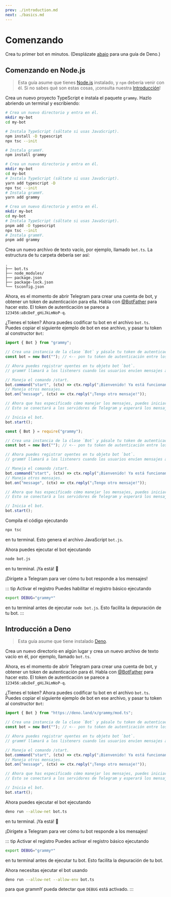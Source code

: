```yaml
---
prev: ./introduction.md
next: ./basics.md
---
```


# Comenzando

Crea tu primer bot en minutos. (Desplázate [abajo](#comenzando-en-deno) para una guía de Deno.)

## Comenzando en Node.js

> Esta guía asume que tienes [Node.js](https://nodejs.org) instalado, y `npm` debería venir con él.
> Si no sabes qué son estas cosas, ¡consulta nuestra [Introducción](./introduction.md)!

Crea un nuevo proyecto TypeScript e instala el paquete `grammy`.
Hazlo abriendo un terminal y escribiendo:

<CodeGroup>
 <CodeGroupItem title="NPM" active>

```bash
# Crea un nuevo directorio y entra en él.
mkdir my-bot
cd my-bot

# Instala TypeScript (sáltate si usas JavaScript).
npm install -D typescript
npx tsc --init

# Instala grammY.
npm install grammy
```

</CodeGroupItem>
 <CodeGroupItem title="Yarn">

```bash
# Crea un nuevo directorio y entra en él.
mkdir my-bot
cd my-bot
# Instala TypeScript (sáltate si usas JavaScript).
yarn add typescript -D
npx tsc --init
# Instala grammY.
yarn add grammy
```

</CodeGroupItem>
  <CodeGroupItem title="pnpm">

```bash
# Crea un nuevo directorio y entra en él.
mkdir my-bot
cd my-bot
# Instala TypeScript (sáltate si usas JavaScript).
pnpm add -D typescript
npx tsc --init
# Instala grammY.
pnpm add grammy
```

</CodeGroupItem>
</CodeGroup>

Crea un nuevo archivo de texto vacío, por ejemplo, llamado `bot.ts`.
La estructura de tu carpeta debería ser así:

```asciiart:no-line-numbers
.
├── bot.ts
├── node_modules/
├── package.json
├── package-lock.json
└── tsconfig.json
```

Ahora, es el momento de abrir Telegram para crear una cuenta de bot, y obtener un token de autenticación para ella.
Habla con [@BotFather](https://t.me/BotFather) para hacer esto.
El token de autenticación se parece a `123456:aBcDeF_gHiJkLmNoP-q`.

¿Tienes el token? Ahora puedes codificar tu bot en el archivo `bot.ts`.
Puedes copiar el siguiente ejemplo de bot en ese archivo, y pasar tu token al constructor `Bot`:

<CodeGroup>
 <CodeGroupItem title="TypeScript" active>

```ts
import { Bot } from "grammy";

// Crea una instancia de la clase `Bot` y pásale tu token de autenticación.
const bot = new Bot(""); // <-- pon tu token de autenticación entre los ""

// Ahora puedes registrar oyentes en tu objeto bot `bot`.
// grammY llamará a los listeners cuando los usuarios envíen mensajes a tu bot.

// Maneja el comando /start.
bot.command("start", (ctx) => ctx.reply("¡Bienvenido! Ya está funcionando."));
// Maneja otros mensajes.
bot.on("message", (ctx) => ctx.reply("¡Tengo otro mensaje!"));

// Ahora que has especificado cómo manejar los mensajes, puedes iniciar tu bot.
// Esto se conectará a los servidores de Telegram y esperará los mensajes.

// Inicia el bot.
bot.start();
```

</CodeGroupItem>
 <CodeGroupItem title="JavaScript">

```js
const { Bot } = require("grammy");

// Crea una instancia de la clase `Bot` y pásale tu token de autenticación.
const bot = new Bot(""); // <-- pon tu token de autenticación entre los ""

// Ahora puedes registrar oyentes en tu objeto bot `bot`.
// grammY llamará a los listeners cuando los usuarios envíen mensajes a tu bot.

// Maneja el comando /start.
bot.command("start", (ctx) => ctx.reply("¡Bienvenido! Ya está funcionando."));
// Maneja otros mensajes.
bot.on("message", (ctx) => ctx.reply("¡Tengo otro mensaje!"));

// Ahora que has especificado cómo manejar los mensajes, puedes iniciar tu bot.
// Esto se conectará a los servidores de Telegram y esperará los mensajes.

// Inicia el bot.
bot.start();
```

</CodeGroupItem>
</CodeGroup>

Compila el código ejecutando

```bash
npx tsc
```

en tu terminal.
Esto genera el archivo JavaScript `bot.js`.

Ahora puedes ejecutar el bot ejecutando

```bash
node bot.js
```

en tu terminal.
¡Ya está! :tada:

¡Dirígete a Telegram para ver cómo tu bot responde a los mensajes!

::: tip Activar el registro
Puedes habilitar el registro básico ejecutando

```bash
export DEBUG="grammy*"
```

en tu terminal antes de ejecutar `node bot.js`.
Esto facilita la depuración de tu bot.
:::

## Introducción a Deno

> Esta guía asume que tiene instalado [Deno](https://deno.land).

Crea un nuevo directorio en algún lugar y crea un nuevo archivo de texto vacío en él, por ejemplo, llamado `bot.ts`.

Ahora, es el momento de abrir Telegram para crear una cuenta de bot, y obtener un token de autenticación para él.
Habla con [@BotFather](https://t.me/BotFather) para hacer esto.
El token de autenticación se parece a `123456:aBcDeF_gHiJkLmNoP-q`.

¿Tienes el token? Ahora puedes codificar tu bot en el archivo `bot.ts`.
Puedes copiar el siguiente ejemplo de bot en ese archivo, y pasar tu token al constructor `Bot`:

```ts
import { Bot } from "https://deno.land/x/grammy/mod.ts";

// Crea una instancia de la clase `Bot` y pásale tu token de autenticación.
const bot = new Bot(""); // <-- pon tu token de autenticación entre los ""

// Ahora puedes registrar oyentes en tu objeto bot `bot`.
// grammY llamará a los listeners cuando los usuarios envíen mensajes a tu bot.

// Maneja el comando /start.
bot.command("start", (ctx) => ctx.reply("¡Bienvenido! Ya está funcionando."));
// Maneja otros mensajes.
bot.on("message", (ctx) => ctx.reply("¡Tengo otro mensaje!"));

// Ahora que has especificado cómo manejar los mensajes, puedes iniciar tu bot.
// Esto se conectará a los servidores de Telegram y esperará los mensajes.

// Inicia el bot.
bot.start();
```

Ahora puedes ejecutar el bot ejecutando

```bash
deno run --allow-net bot.ts
```

en tu terminal.
¡Ya está! :tada:

¡Dirígete a Telegram para ver cómo tu bot responde a los mensajes!

::: tip Activar el registro
Puedes activar el registro básico ejecutando

```bash
export DEBUG="grammy*"
```

en tu terminal antes de ejecutar tu bot.
Esto facilita la depuración de tu bot.

Ahora necesitas ejecutar el bot usando

```bash
deno run --allow-net --allow-env bot.ts
```

para que grammY pueda detectar que `DEBUG` está activado.
:::
